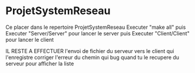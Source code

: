 # ProjetSystemReseau
Ce placer dans le repertoire ProjetSystemReseau
Executer "make all"
puis Executer "Server/Server" pour lancer le server
puis Executer "Client/Client" pour lancer le client

IL RESTE A EFFECTUER l'envoi de fichier du serveur vers le client qui l'enregistre
corriger l'erreur du chemin qui bug quand tu le recupere du serveur pour afficher la liste
